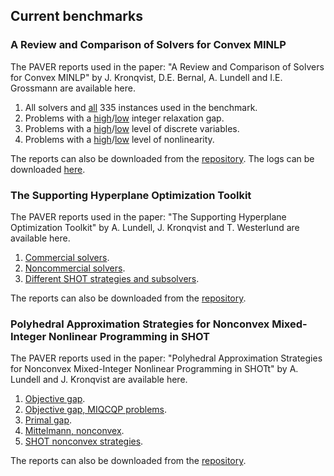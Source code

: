 
## Current benchmarks

### A Review and Comparison of Solvers for Convex MINLP

The PAVER reports used in the paper: "A Review and Comparison of Solvers for Convex MINLP" by J. Kronqvist, D.E. Bernal, A. Lundell and I.E. Grossmann are available here.

1. All solvers and [all](https://andreaslundell.github.io/minlpbenchmarks/2018-10-ConvexMINLP/PaverReports/ALL/) 335 instances used in the benchmark.
2. Problems with a [high](https://andreaslundell.github.io/minlpbenchmarks/2018-10-ConvexMINLP/PaverReports/RELGAP_HI)/[low](https://andreaslundell.github.io/minlpbenchmarks/2018-10-ConvexMINLP/PaverReports/RELGAP_LO) integer relaxation gap.
3. Problems with a [high](https://andreaslundell.github.io/minlpbenchmarks/2018-10-ConvexMINLP/PaverReports/DVARS_HI)/[low](https://andreaslundell.github.io/minlpbenchmarks/2018-10-ConvexMINLP/PaverReports/DVARS_LO) level of discrete variables.
4. Problems with a [high](https://andreaslundell.github.io/minlpbenchmarks/2018-10-ConvexMINLP/PaverReports/NLVARS_HI)/[low](https://andreaslundell.github.io/minlpbenchmarks/2018-10-ConvexMINLP/PaverReports/NLVARS_LO) level of nonlinearity.

The reports can also be downloaded from the [repository](https://github.com/andreaslundell/minlpbenchmarks/tree/gh-pages/2018-10-ConvexMINLP). The logs can be downloaded [here](https://github.com/andreaslundell/minlpbenchmarks/releases/tag/v1.0).

### The Supporting Hyperplane Optimization Toolkit

The PAVER reports used in the paper: "The Supporting Hyperplane Optimization Toolkit" by A. Lundell, J. Kronqvist and T. Westerlund are available here.

1. [Commercial solvers](https://andreaslundell.github.io/minlpbenchmarks/2020-06-SHOTpaper/PaverReports/Commercial).
2. [Noncommercial solvers](https://andreaslundell.github.io/minlpbenchmarks/2020-06-SHOTpaper/PaverReports/Noncommercial).
3. [Different SHOT strategies and subsolvers](https://andreaslundell.github.io/minlpbenchmarks/2020-06-SHOTpaper/PaverReports/SHOT).

The reports can also be downloaded from the [repository](https://github.com/andreaslundell/minlpbenchmarks/tree/gh-pages/2020-06-SHOTpaper).

### Polyhedral Approximation Strategies for Nonconvex Mixed-Integer Nonlinear Programming in SHOT

The PAVER reports used in the paper: "Polyhedral Approximation Strategies for Nonconvex Mixed-Integer Nonlinear Programming in SHOTt" by A. Lundell and J. Kronqvist are available here.

1. [Objective gap](https://andreaslundell.github.io/minlpbenchmarks/2020-10-Nonconvex/PaverReports/ObjectiveGap).
2. [Objective gap, MIQCQP problems](https://andreaslundell.github.io/minlpbenchmarks/2020-10-Nonconvex/PaverReports/ObjectiveGapMIQCQP).
3. [Primal gap](https://andreaslundell.github.io/minlpbenchmarks/2020-10-Nonconvex/PaverReports/PrimalGap).
3. [Mittelmann, nonconvex](https://andreaslundell.github.io/minlpbenchmarks/2020-10-Nonconvex/PaverReports/Mittelmann).
5. [SHOT nonconvex strategies](https://andreaslundell.github.io/minlpbenchmarks/2020-10-Nonconvex/PaverReports/SHOTNonconvex).

The reports can also be downloaded from the [repository](https://github.com/andreaslundell/minlpbenchmarks/tree/gh-pages/2020-10-SHOTpaper).
